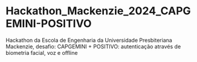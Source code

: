 # Hackathon_Mackenzie_2024_CAPGEMINI-POSITIVO
Hackathon da Escola de Engenharia da Universidade Presbiteriana Mackenzie, desafio: CAPGEMINI + POSITIVO: autenticação através de biometria facial, voz e offline
